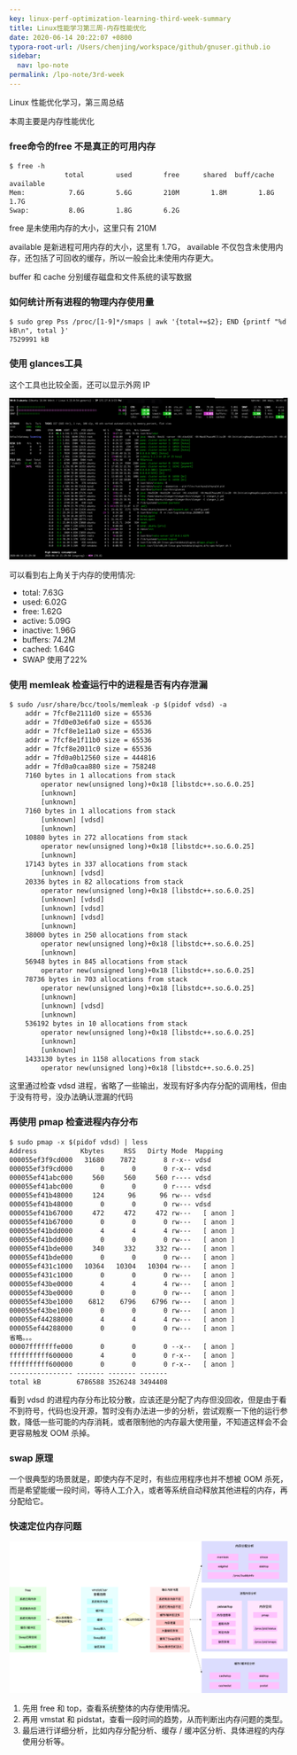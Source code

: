 ```yaml
---
key: linux-perf-optimization-learning-third-week-summary
title: Linux性能学习第三周-内存性能优化
date: 2020-06-14 20:22:07 +0800
typora-root-url: /Users/chenjing/workspace/github/gnuser.github.io
sidebar:
  nav: lpo-note
permalink: /lpo-note/3rd-week
---
```


Linux 性能优化学习，第三周总结

本周主要是内存性能优化

<!--more-->

### free命令的free 不是真正的可用内存

```shell
$ free -h
              total        used        free      shared  buff/cache   available
Mem:           7.6G        5.6G        210M        1.8M        1.8G        1.7G
Swap:          8.0G        1.8G        6.2G
```

free 是未使用内存的大小，这里只有 210M

available 是新进程可用内存的大小，这里有 1.7G， available 不仅包含未使用内存，还包括了可回收的缓存，所以一般会比未使用内存更大。

buffer 和 cache 分别缓存磁盘和文件系统的读写数据

### 如何统计所有进程的物理内存使用量

```shell
$ sudo grep Pss /proc/[1-9]*/smaps | awk '{total+=$2}; END {printf "%d kB\n", total }'
7529991 kB
```



### 使用 glances工具

这个工具也比较全面，还可以显示外网 IP

![image-20200614213020605](/../../../../../../../media/2020-06-14-linux-perf-optimization-learning-third-week-summary/image-20200614213020605.png)

可以看到右上角关于内存的使用情况: 

- total: 7.63G
- used: 6.02G
- free: 1.62G
- active: 5.09G
- inactive: 1.96G
- buffers: 74.2M
- cached: 1.64G
- SWAP 使用了22%

### 使用 memleak 检查运行中的进程是否有内存泄漏

```shell
$ sudo /usr/share/bcc/tools/memleak -p $(pidof vdsd) -a
	addr = 7fcf8e2111d0 size = 65536
	addr = 7fd0e03e6fa0 size = 65536
	addr = 7fcf8e1e11a0 size = 65536
	addr = 7fcf8e1f11b0 size = 65536
	addr = 7fcf8e2011c0 size = 65536
	addr = 7fd0a0b12560 size = 444816
	addr = 7fd0a0caa880 size = 758248
	7160 bytes in 1 allocations from stack
		operator new(unsigned long)+0x18 [libstdc++.so.6.0.25]
		[unknown]
		[unknown]
	7160 bytes in 1 allocations from stack
		[unknown] [vdsd]
		[unknown]
	10880 bytes in 272 allocations from stack
		operator new(unsigned long)+0x18 [libstdc++.so.6.0.25]
		[unknown]
	17143 bytes in 337 allocations from stack
		[unknown] [vdsd]
	20336 bytes in 82 allocations from stack
		operator new(unsigned long)+0x18 [libstdc++.so.6.0.25]
		[unknown] [vdsd]
		[unknown] [vdsd]
		[unknown] [vdsd]
		[unknown]
	38000 bytes in 250 allocations from stack
		operator new(unsigned long)+0x18 [libstdc++.so.6.0.25]
		[unknown]
	56948 bytes in 845 allocations from stack
		operator new(unsigned long)+0x18 [libstdc++.so.6.0.25]
	78736 bytes in 703 allocations from stack
		operator new(unsigned long)+0x18 [libstdc++.so.6.0.25]
		[unknown]
		[unknown] [vdsd]
		[unknown]
	536192 bytes in 10 allocations from stack
		operator new(unsigned long)+0x18 [libstdc++.so.6.0.25]
		[unknown]
		[unknown]
	1433130 bytes in 1158 allocations from stack
		operator new(unsigned long)+0x18 [libstdc++.so.6.0.25]
```

这里通过检查 vdsd 进程，省略了一些输出，发现有好多内存分配的调用栈，但由于没有符号，没办法确认泄漏的代码

### 再使用 pmap 检查进程内存分布

```shell
$ sudo pmap -x $(pidof vdsd) | less
Address           Kbytes     RSS   Dirty Mode  Mapping
000055ef3f9cd000   31680    7872       8 r-x-- vdsd
000055ef3f9cd000       0       0       0 r-x-- vdsd
000055ef41abc000     560     560     560 r---- vdsd
000055ef41abc000       0       0       0 r---- vdsd
000055ef41b48000     124      96      96 rw--- vdsd
000055ef41b48000       0       0       0 rw--- vdsd
000055ef41b67000     472     472     472 rw---   [ anon ]
000055ef41b67000       0       0       0 rw---   [ anon ]
000055ef41bdd000       4       4       4 rw---   [ anon ]
000055ef41bdd000       0       0       0 rw---   [ anon ]
000055ef41bde000     340     332     332 rw---   [ anon ]
000055ef41bde000       0       0       0 rw---   [ anon ]
000055ef431c1000   10364   10304   10304 rw---   [ anon ]
000055ef431c1000       0       0       0 rw---   [ anon ]
000055ef43be0000       4       4       4 rw---   [ anon ]
000055ef43be0000       0       0       0 rw---   [ anon ]
000055ef43be1000    6812    6796    6796 rw---   [ anon ]
000055ef43be1000       0       0       0 rw---   [ anon ]
000055ef44288000       4       4       4 rw---   [ anon ]
000055ef44288000       0       0       0 rw---   [ anon ]
省略。。。
00007fffffffe000       0       0       0 --x--   [ anon ]
ffffffffff600000       4       0       0 r-x--   [ anon ]
ffffffffff600000       0       0       0 r-x--   [ anon ]
---------------- ------- ------- -------
total kB         6786588 3526248 3494408

```

看到 vdsd 的进程内存分布比较分散，应该还是分配了内存但没回收，但是由于看不到符号，代码也没开源，暂时没有办法进一步的分析，尝试观察一下他的运行参数，降低一些可能的内存消耗，或者限制他的内存最大使用量，不知道这样会不会更容易触发 OOM 杀掉。

### swap 原理

一个很典型的场景就是，即使内存不足时，有些应用程序也并不想被 OOM 杀死，而是希望能缓一段时间，等待人工介入，或者等系统自动释放其他进程的内存，再分配给它。

### 快速定位内存问题

![img](/../../../../../../../media/2020-06-14-linux-perf-optimization-learning-third-week-summary/d79cd017f0c90b84a36e70a3c5dccffe.png)

1. 先用 free 和 top，查看系统整体的内存使用情况。
2. 再用 vmstat 和 pidstat，查看一段时间的趋势，从而判断出内存问题的类型。
3. 最后进行详细分析，比如内存分配分析、缓存 / 缓冲区分析、具体进程的内存使用分析等。

